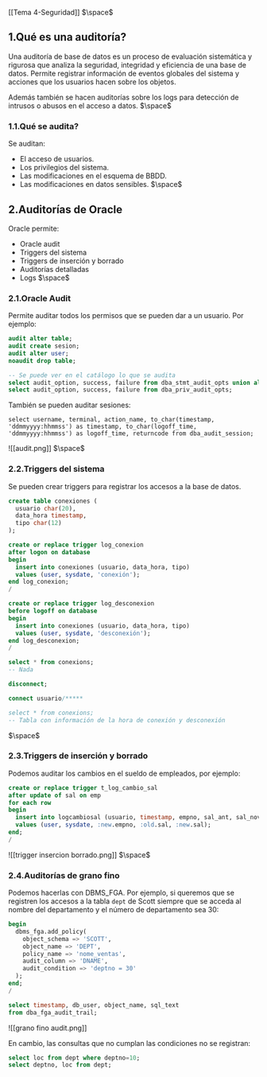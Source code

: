[[Tema 4-Seguridad]]
$\space$
## 1.Qué es una auditoría?
Una auditoría de base de datos es un proceso de evaluación sistemática y rigurosa que analiza la seguridad, integridad y eficiencia de una base de datos. Permite registrar información de eventos globales del sistema y acciones que los usuarios hacen sobre los objetos.

Además también se hacen auditorías sobre los logs para detección de intrusos o abusos en el acceso a datos.
$\space$
### 1.1.Qué se audita?
Se auditan:
+ El acceso de usuarios.
+ Los privilegios del sistema.
+ Las modificaciones en el esquema de BBDD.
+ Las modificaciones en datos sensibles.
$\space$
## 2.Auditorías de Oracle
Oracle permite:
+ Oracle audit
+ Triggers del sistema
+ Triggers de inserción y borrado
+ Auditorías detalladas
+ Logs
$\space$
### 2.1.Oracle Audit
Permite auditar todos los permisos que se pueden dar a un usuario. Por ejemplo:

```sql
audit alter table;
audit create sesion; 
audit alter user; 
noaudit drop table;

-- Se puede ver en el catálogo lo que se audita
select audit_option, success, failure from dba_stmt_audit_opts union all
select audit_option, success, failure from dba_priv_audit_opts;
```

También se pueden auditar sesiones:

```
select username, terminal, action_name, to_char(timestamp, 'ddmmyyyy:hhmmss') as timestamp, to_char(logoff_time, 'ddmmyyyy:hhmmss') as logoff_time, returncode from dba_audit_session;
```

![[audit.png]]
$\space$
### 2.2.Triggers del sistema
Se pueden crear triggers para registrar los accesos a la base de datos.

```sql
create table conexiones (
  usuario char(20),
  data_hora timestamp,
  tipo char(12)
);

create or replace trigger log_conexion
after logon on database
begin
  insert into conexiones (usuario, data_hora, tipo)
  values (user, sysdate, 'conexión');
end log_conexion;
/

create or replace trigger log_desconexion
before logoff on database
begin
  insert into conexiones (usuario, data_hora, tipo)
  values (user, sysdate, 'desconexión');
end log_desconexion;
/

select * from conexions;
-- Nada

disconnect;

connect usuario/*****

select * from conexions;
-- Tabla con información de la hora de conexión y desconexión
```
$\space$
### 2.3.Triggers de inserción y borrado
Podemos auditar los cambios en el sueldo de empleados, por ejemplo:

```sql
create or replace trigger t_log_cambio_sal
after update of sal on emp
for each row
begin
  insert into logcambiosal (usuario, timestamp, empno, sal_ant, sal_novo)
  values (user, sysdate, :new.empno, :old.sal, :new.sal);
end;
/
```

![[trigger insercion borrado.png]]
$\space$
### 2.4.Auditorías de grano fino
Podemos hacerlas con DBMS_FGA. Por ejemplo, si queremos que se registren los accesos a la tabla `dept` de Scott siempre que se acceda al nombre del departamento y el número de departamento sea 30:

```sql
begin
  dbms_fga.add_policy(
    object_schema => 'SCOTT',
    object_name => 'DEPT',
    policy_name => 'nome_ventas',
    audit_column => 'DNAME',
    audit_condition => 'deptno = 30'
  );
end;
/

select timestamp, db_user, object_name, sql_text
from dba_fga_audit_trail;
```

![[grano fino audit.png]]

En cambio, las consultas que no cumplan las condiciones no se registran:

```sql
select loc from dept where deptno=10;
select deptno, loc from dept;
```
